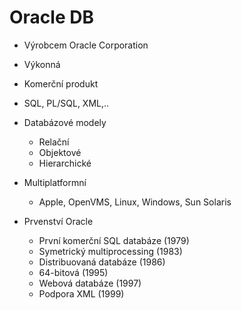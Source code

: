 # Oracle DB

- Výrobcem Oracle Corporation
- Výkonná
- Komerční produkt
- SQL, PL/SQL, XML,..
- Databázové modely
	- Relační
	- Objektové
	- Hierarchické

- Multiplatformní
	- Apple, OpenVMS, Linux, Windows, Sun Solaris
- Prvenství Oracle
	- První komerční SQL databáze (1979)
	- Symetrický multiprocessing (1983)
	- Distribuovaná databáze (1986)
	- 64-bitová (1995)
	- Webová databáze (1997)
	- Podpora XML (1999)